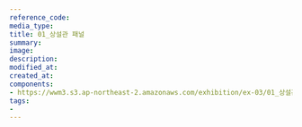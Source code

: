 ```yaml
---
reference_code:
media_type:
title: 01_상설관 패널
summary:
image:
description:
modified_at:
created_at:
components:
- https://wwm3.s3.ap-northeast-2.amazonaws.com/exhibition/ex-03/01_상설관+패널.JPG
tags:
-
---
```

